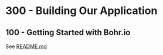# 300 - Building Our Application

## 100 - Getting Started with Bohr.io

See [README.md](./100/README.md)
